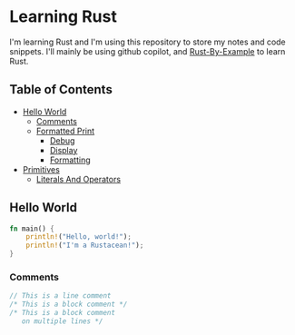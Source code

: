 # Learning Rust
I'm learning Rust and I'm using this repository to store my notes and code snippets.
I'll mainly be using github copilot, and [Rust-By-Example](https://doc.rust-lang.org/rust-by-example/) to learn Rust.

## Table of Contents
- [Hello World](#hello-world)
  - [Comments](#comments)
  - [Formatted Print](#Formatted-Print)
    - [Debug](#debug)
    - [Display](#display)
    - [Formatting](#formatting)
- [Primitives](#primitives)
  - [Literals And Operators](#literals-and-operators)

## Hello World
```rust
fn main() {
    println!("Hello, world!");
    println!("I'm a Rustacean!");
}
```
### Comments
```rust
// This is a line comment
/* This is a block comment */
/* This is a block comment
   on multiple lines */
```